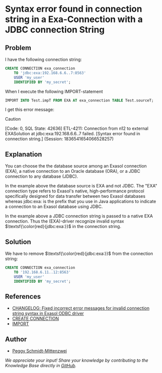 # Syntax error found in connection string in a Exa-Connection with a JDBC connection String

## Problem

I have the following connection string:

```sql
CREATE CONNECTION exa_connection
    TO 'jdbc:exa:192.168.6.6..7:8563'
    USER 'my_user'
    IDENTIFIED BY 'my_secret';
```

When I execute the following IMPORT-statement

```SQL
IMPORT INTO Test.impT FROM EXA AT exa_connection TABLE Test.sourceT;
```

I get this error message:

> [!CAUTION]
> [Code: 0, SQL State: 42636]  ETL-4211: Connection from n12 to external EXASolution at jdbc:exa:192.168.6.6..7 failed. [Syntax error found in connection string.] (Session: 1836541654066528257)

## Explanation

You can choose the the database source among an Exasol connection (EXA), a native connection to an Oracle database (ORA), or a JDBC connection to any database (JDBC).

In the example above the database source is EXA and not JDBC. The "EXA" connection type refers to Exasol's native, high-performance protocol specifically designed for data transfer between two Exasol databases whereas jdbc:exa: is the prefix that you use in Java applications to indicate a connection to an Exasol database using JDBC.

In the example above a JDBC connection string is passed to a native EXA connection. Thus the (EXA)-driver recognize invalid syntax $\textsf{\color{red}{jdbc:exa:}}$ in the connection string.

## Solution

We have to remove $\textsf{\color{red}{jdbc:exa:}}$ from the connection string:

```sql
CREATE CONNECTION exa_connection
    TO '192.168.6.11..12:8563'
    USER 'my_user'
    IDENTIFIED BY 'my_secret';
```

## References

* [CHANGELOG: Fixed incorrect error messages for invalid connection string syntax in Exasol ODBC driver](https://exasol.my.site.com/s/article/Changelog-content-15363?language=en_US&name=Changelog-content-15363)
* [CREATE CONNECTION](https://docs.exasol.com/db/latest/sql/create_connection.htm)
* [IMPORT](https://docs.exasol.com/db/latest/sql/import.htm)

## Author

* [Peggy Schmidt-Mittenzwei](https://github.com/PeggySchmidtMittenzwei)

*We appreciate your input! Share your knowledge by contributing to the Knowledge Base directly in [GitHub](https://github.com/exasol/public-knowledgebase).*
